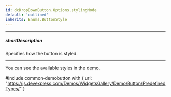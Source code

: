 ```yaml
---
id: dxDropDownButton.Options.stylingMode
default: 'outlined'
inherits: Enums.ButtonStyle
---
```

---
##### shortDescription
Specifies how the button is styled.

---

You can see the available styles in the demo. 

#include common-demobutton with {
    url: "https://js.devexpress.com/Demos/WidgetsGallery/Demo/Button/PredefinedTypes/"
}
